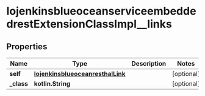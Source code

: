 
# IojenkinsblueoceanserviceembeddedrestExtensionClassImpl__links

## Properties
Name | Type | Description | Notes
------------ | ------------- | ------------- | -------------
**self** | [**IojenkinsblueoceanresthalLink**](IojenkinsblueoceanresthalLink.md) |  |  [optional]
**_class** | **kotlin.String** |  |  [optional]



